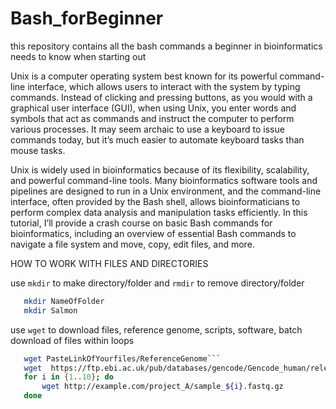 # Bash_forBeginner
this repository contains all the bash commands a beginner in bioinformatics needs to know when starting out 

Unix is a computer operating system best known for its powerful command-line interface, which allows users to interact with the system by typing commands. Instead of clicking and pressing buttons, as you would with a graphical user interface (GUI), when using Unix, you enter words and symbols that act as commands and instruct the computer to perform various processes. It may seem archaic to use a keyboard to issue commands today, but it’s much easier to automate keyboard tasks than mouse tasks.

Unix is widely used in bioinformatics because of its flexibility, scalability, and powerful command-line tools. Many bioinformatics software tools and pipelines are designed to run in a Unix environment, and the command-line interface, often provided by the Bash shell, allows bioinformaticians to perform complex data analysis and manipulation tasks efficiently. In this tutorial, I’ll provide a crash course on basic Bash commands for bioinformatics, including an overview of essential Bash commands to navigate a file system and move, copy, edit files, and more.

HOW TO WORK WITH FILES AND DIRECTORIES

use `mkdir` to make directory/folder and `rmdir` to remove directory/folder
```bash
   mkdir NameOfFolder
   mkdir Salmon
```

use `wget` to download files, reference genome, scripts, software, batch download of files within loops 

```bash
   wget PasteLinkOfYourfiles/ReferenceGenome```
   wget  https://ftp.ebi.ac.uk/pub/databases/gencode/Gencode_human/release_45/gencode.v45.annotation.gtf.gz```
   for i in {1..10}; do
       wget http://example.com/project_A/sample_${i}.fastq.gz
   done
```
